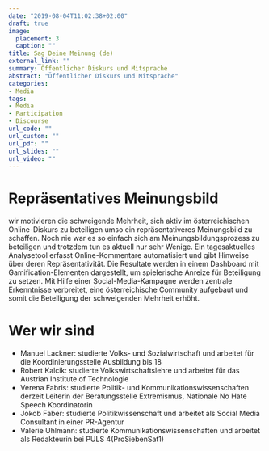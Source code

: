 ```yaml
---
date: "2019-08-04T11:02:38+02:00"
draft: true
image:
  placement: 3
  caption: ""
title: Sag Deine Meinung (de)
external_link: ""
summary: Öffentlicher Diskurs und Mitsprache
abstract: "Öffentlicher Diskurs und Mitsprache"
categories:
- Media
tags:
- Media
- Participation
- Discourse
url_code: ""
url_custom: ""
url_pdf: ""
url_slides: ""
url_video: ""
---
```



# Repräsentatives Meinungsbild 

wir motivieren die schweigende Mehrheit, sich aktiv im österreichischen Online-Diskurs zu beteiligen umso ein repräsentativeres Meinungsbild zu schaffen. Noch nie war es so einfach sich am Meinungsbildungsprozess zu beteiligen und trotzdem tun es aktuell nur sehr Wenige. 
Ein tagesaktuelles Analysetool erfasst Online-Kommentare automatisiert und gibt Hinweise über deren Repräsentativität. Die Resultate werden in einem Dashboard mit Gamification-Elementen dargestellt, um spielerische Anreize für Beteiligung zu setzen. Mit Hilfe einer Social-Media-Kampagne werden zentrale Erkenntnisse verbreitet, eine österreichische Community aufgebaut und somit die Beteiligung der schweigenden Mehrheit erhöht.

# Wer wir sind 

* Manuel Lackner: studierte Volks- und Sozialwirtschaft und arbeitet für die                            Koordinierungsstelle Ausbildung bis 18  
* Robert Kalcik: studierte Volkswirtschaftslehre und arbeitet für das Austrian Institute of Technologie
* Verena Fabris: studierte Politik- und Kommunikationswissenschaften derzeit Leiterin der Beratungsstelle Extremismus, Nationale No Hate Speech Koordinatorin   
* Jokob Faber: studierte Politikwissenschaft und arbeitet als Social Media Consultant          in einer PR-Agentur
* Valerie Uhlmann: studierte Kommunikationswissenschaften und arbeitet als Redakteurin       bei PULS 4(ProSiebenSat1)
